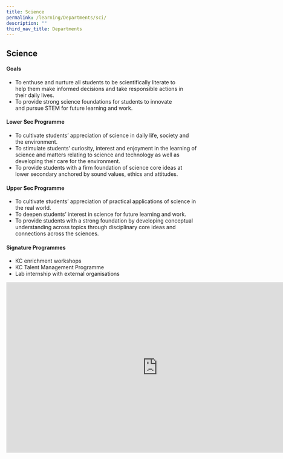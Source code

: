 ```yaml
---
title: Science
permalink: /learning/Departments/sci/
description: ""
third_nav_title: Departments
---
```

## Science

#### Goals

*   To enthuse and nurture all students to be scientifically literate to help&nbsp;them make informed decisions and take responsible actions in their&nbsp;daily lives.
*   To provide strong science foundations for students to innovate and&nbsp;pursue STEM for future learning and work.

#### Lower Sec Programme

*   To cultivate students’ appreciation of science in daily life, society and the environment.
*   To stimulate students’ curiosity, interest and enjoyment in the learning of science and matters relating to science and technology as well as developing their care for the environment.
*   To provide students with a firm foundation of science core ideas at lower secondary anchored by sound values, ethics and attitudes.

  

#### Upper Sec Programme

*   To cultivate students’ appreciation of practical applications of science in the real world.
*   To deepen students’ interest in science for future learning and work.&nbsp;&nbsp;
*   To provide students with a strong foundation by developing conceptual understanding across topics through disciplinary core ideas and connections across the sciences.

#### Signature Programmes

*   KC enrichment workshops
*   KC Talent Management Programme&nbsp;
*   Lab internship with external organisations

<iframe allowfullscreen="true" height="450" width="800" frameborder="0" src="https://docs.google.com/presentation/d/e/2PACX-1vTCiKgvsIRsp5fEjh_kWctCVbJNFjKNWYow81t5rtkS8M50hdheA5tu0bpuU9Zz1C7rxcAfMYqrCk_P/embed?start=false&amp;loop=false&amp;delayms=3000"></iframe>